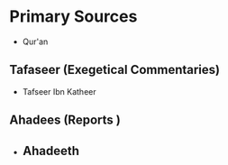 # Primary Sources
- Qur'an
## Tafaseer (Exegetical Commentaries)
- Tafseer Ibn Katheer
## Ahadees (Reports )
- Ahadeeth
	- 